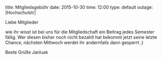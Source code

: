 title: Mitgliedsgebühr
date: 2015-10-30
time: 12:00
type: default
outage: [Hochschulstr]

Liebe Mitglieder

wie ihr wisst ist bei uns für die Mitgliedschaft ein Beitrag jedes Semester fällig. Wer diesen bisher noch nicht bezahlt hat bekommt jetzt seine letzte Chance, nächsten Mittwoch werdet ihr andernfalls dann gesperrt ;)

Beste Grüße
Janluak
